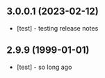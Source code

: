 ## 3.0.0.1 (2023-02-12)
* [test] - testing release notes

## 2.9.9 (1999-01-01)
* [test] - so long ago